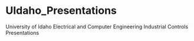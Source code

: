 # UIdaho_Presentations
University of Idaho Electrical and Computer Engineering Industrial Controls Presentations
